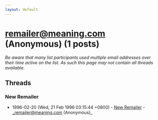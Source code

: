 ```yaml
---
layout: default
---
```


# remailer@meaning.com (Anonymous) (1 posts)

_Be aware that many list participants used multiple email addresses over their time active on the list. As such this page may not contain all threads available._

## Threads

### New Remailer
+ 1996-02-20 (Wed, 21 Feb 1996 03:15:44 +0800) - [New Remailer](/archive/1996/02/43483e1824af5a1df5699a99c5d724924eab72abb94c978fb2436715af014d1b) - _remailer@meaning.com (Anonymous)_


